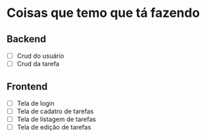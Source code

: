 # Coisas que temo que tá fazendo

## Backend
- [ ] Crud do usuário
- [ ] Crud da tarefa

## Frontend
- [ ] Tela de login
- [ ] Tela de cadatro de tarefas
- [ ] Tela de listagem de tarefas
- [ ] Tela de edição de tarefas
